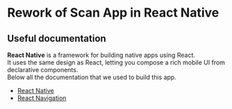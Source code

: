 # Rework of Scan App in React Native

## Useful documentation

__React Native__ is a framework for building native apps using React.  
It uses the same design as React, letting you compose a rich mobile UI from declarative components.  
Below all the documentation that we used to build this app.  

- [React Native](https://reactnative.dev/docs/getting-started.html)
- [React Navigation](https://reactnavigation.org/docs/getting-started)

